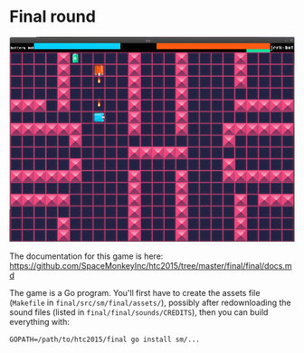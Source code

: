 # Final round

![final-round-tanks](https://raw.githubusercontent.com/SpaceMonkeyInc/htc2015/master/final/screenshot.png)

The documentation for this game is here:
https://github.com/SpaceMonkeyInc/htc2015/tree/master/final/final/docs.md

The game is a Go program. You'll first have to create the assets file
(`Makefile` in `final/src/sm/final/assets/`), possibly after redownloading the
sound files (listed in `final/final/sounds/CREDITS`), then you can build
everything with:

```
GOPATH=/path/to/htc2015/final go install sm/...
```
